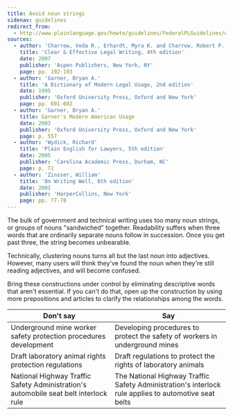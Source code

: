 ```yaml
---
title: Avoid noun strings
sidenav: guidelines
redirect_from:
  - http://www.plainlanguage.gov/howto/guidelines/FederalPLGuidelines/writeNoNounStrings.cfm
sources:
  - author: 'Charrow, Veda R., Erhardt, Myra K. and Charrow, Robert P.'
    title: 'Clear & Effective Legal Writing, 4th edition'
    date: 2007
    publisher: 'Aspen Publishers, New York, NY'
    page: pp. 192-193
  - author: 'Garner, Bryan A.'
    title: 'A Dictionary of Modern Legal Usage, 2nd edition'
    date: 1995
    publisher: 'Oxford University Press, Oxford and New York'
    page: pp. 601-602
  - author: 'Garner, Bryan A.'
    title: Garner's Modern American Usage
    date: 2003
    publisher: 'Oxford University Press, Oxford and New York'
    page: p. 557
  - author: 'Wydick, Richard'
    title: 'Plain English for Lawyers, 5th edition'
    date: 2005
    publisher: 'Carolina Academic Press, Durham, NC'
    page: p. 71
  - author: 'Zinsser, William'
    title: 'On Writing Well, 6th edition'
    date: 2001
    publisher: 'HarperCollins, New York'
    page: pp. 77-78
---
```


The bulk of government and technical writing uses too many noun strings, or groups of nouns "sandwiched" together. Readability suffers when three words that are ordinarily separate nouns follow in succession. Once you get past three, the string becomes unbearable.

Technically, clustering nouns turns all but the last noun into adjectives. However, many users will think they've found the noun when they're still reading adjectives, and will become confused.

Bring these constructions under control by eliminating descriptive words that aren't essential. If you can't do that, open up the construction by using more prepositions and articles to clarify the relationships among the words.

Don't say | Say
--- | ----
Underground mine worker safety protection procedures development | Developing procedures to protect the safety of workers in underground mines
Draft laboratory animal rights protection regulations | Draft regulations to protect the rights of laboratory animals
National Highway Traffic Safety Administration's automobile seat belt interlock rule | The National Highway Traffic Safety Administration's interlock rule applies to automotive seat belts

